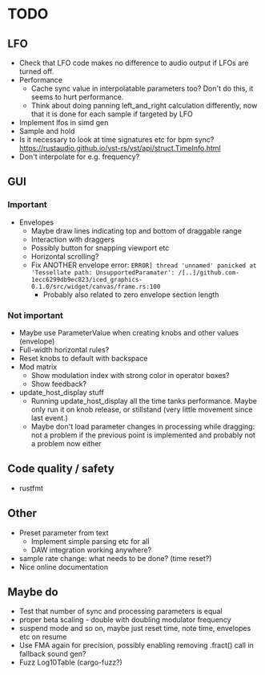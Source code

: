 # TODO

## LFO

* Check that LFO code makes no difference to audio output if LFOs are turned
  off.
* Performance
  * Cache sync value in interpolatable parameters too? Don't do this, it seems
    to hurt performance.
  * Think about doing panning left_and_right calculation differently, now that
    it is done for each sample if targeted by LFO
* Implement lfos in simd gen
* Sample and hold
* Is it necessary to look at time signatures etc for bpm sync?
  https://rustaudio.github.io/vst-rs/vst/api/struct.TimeInfo.html
* Don't interpolate for e.g. frequency?

## GUI

### Important

* Envelopes
  * Maybe draw lines indicating top and bottom of draggable range
  * Interaction with draggers
  * Possibly button for snapping viewport etc
  * Horizontal scrolling?
  * Fix ANOTHER envelope error:
    `ERROR] thread 'unnamed' panicked at 'Tessellate path: UnsupportedParamater': /[..]/github.com-1ecc6299db9ec823/iced_graphics-0.1.0/src/widget/canvas/frame.rs:100`
    * Probably also related to zero envelope section length

### Not important

* Maybe use ParameterValue when creating knobs and other values (envelope)
* Full-width horizontal rules?
* Reset knobs to default with backspace
* Mod matrix
  * Show modulation index with strong color in operator boxes?
  * Show feedback?
* update_host_display stuff
  * Running update_host_display all the time tanks performance. Maybe only run
    it on knob release, or stillstand (very little movement since last event.)
  * Maybe don't load parameter changes in processing while dragging: not a
    problem if the previous point is implemented and probably not a problem
    now either

## Code quality / safety

* rustfmt

## Other

* Preset parameter from text
  * Implement simple parsing etc for all
  * DAW integration working anywhere?
* sample rate change: what needs to be done? (time reset?)
* Nice online documentation

## Maybe do

* Test that number of sync and processing parameters is equal
* proper beta scaling - double with doubling modulator frequency
* suspend mode and so on, maybe just reset time, note time, envelopes etc on resume
* Use FMA again for precision, possibly enabling removing .fract() call
  in fallback sound gen?
* Fuzz Log10Table (cargo-fuzz?)
